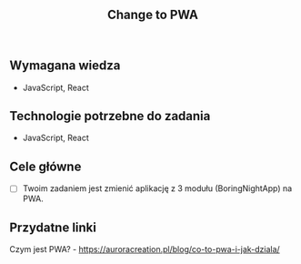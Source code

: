 <h2 align="center">Change to PWA</h2>

<br>

## Wymagana wiedza

- JavaScript, React

## Technologie potrzebne do zadania

- JavaScript, React

## Cele główne

- [ ] Twoim zadaniem jest zmienić aplikację z 3 modułu (BoringNightApp) na PWA.

## Przydatne linki

Czym jest PWA? - https://auroracreation.pl/blog/co-to-pwa-i-jak-dziala/
